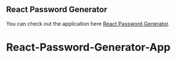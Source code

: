 
## React Password Generator

You can check out the application here [React Password Generator](https://frolicking-semolina-b73723.netlify.app).



# React-Password-Generator-App
